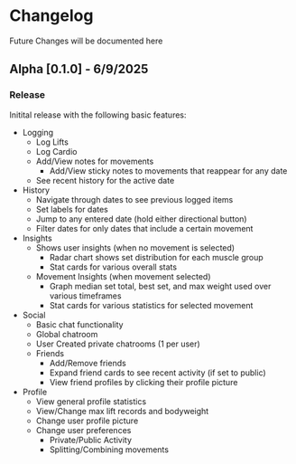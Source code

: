 # Changelog

Future Changes will be documented here

## Alpha [0.1.0] - 6/9/2025
### Release
Initital release with the following basic features:
- Logging
  - Log Lifts
  - Log Cardio
  - Add/View notes for movements
    - Add/View sticky notes to movements that reappear for any date
  - See recent history for the active date
- History
  - Navigate through dates to see previous logged items
  - Set labels for dates
  - Jump to any entered date (hold either directional button)
  - Filter dates for only dates that include a certain movement
- Insights
  - Shows user insights (when no movement is selected)
    - Radar chart shows set distribution for each muscle group
    - Stat cards for various overall stats
  - Movement Insights (when movement selected)
    - Graph median set total, best set, and max weight used over various timeframes
    - Stat cards for various statistics for selected movement
- Social
  - Basic chat functionality
  - Global chatroom
  - User Created private chatrooms (1 per user)
  - Friends
    - Add/Remove friends
    - Expand friend cards to see recent activity (if set to public)
    - View friend profiles by clicking their profile picture
- Profile
  - View general profile statistics
  - View/Change max lift records and bodyweight
  - Change user profile picture
  - Change user preferences
    - Private/Public Activity
    - Splitting/Combining movements